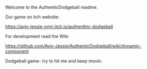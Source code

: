 
Welcome to the AuthenticDodgeball readme.

Our game on itch website:

https://aviv-jessie-omri.itch.io/authenthic-dodgeball

For development read the Wiki

https://github.com/Aviv-Jessie/AuthenticDodgeball/wiki/dynamic-component

Dodgeball game- try to hit me and keep movin.
